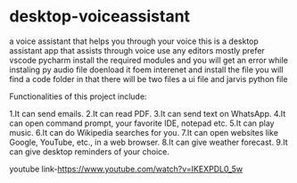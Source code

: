 # desktop-voiceassistant
a voice assistant that helps you through your voice this is a desktop assistant app that assists through voice
use any editors mostly prefer vscode pycharm install the required modules and you will get an error while instaling py audio file doenload it foem interenet and install the file you will find a code folder in that there will be two files a ui file and jarvis python file

Functionalities of this project include:

1.It can send emails.
2.It can read PDF.
3.It can send text on WhatsApp.
4.It can open command prompt, your favorite IDE, notepad etc.
5.It can play music.
6.It can do Wikipedia searches for you.
7.It can open websites like Google, YouTube, etc., in a web browser.
8.It can give weather forecast.
9.It can give desktop reminders of your choice.





youtube link-https://www.youtube.com/watch?v=IKEXPDL0_5w
